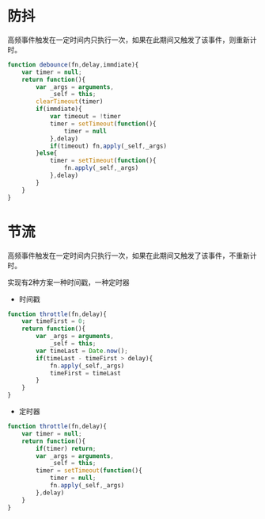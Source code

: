 # 防抖

高频事件触发在一定时间内只执行一次，如果在此期间又触发了该事件，则重新计时。

```javascript
function debounce(fn,delay,immdiate){
	var timer = null;
	return function(){
		var _args = arguments,
			_self = this;
		clearTimeout(timer)
		if(immdiate){
			var timeout = !timer
			timer = setTimeout(function(){
				timer = null
			},delay)
			if(timeout) fn,apply(_self,_args)
		}else{
			timer = setTimeout(function(){
				fn.apply(_self,_args)
			},delay)
		}
	}
}
```

# 节流

高频事件触发在一定时间内只执行一次，如果在此期间又触发了该事件，不重新计时。

实现有2种方案一种时间戳，一种定时器

- 时间戳

```javascript
function throttle(fn,delay){
	var timeFirst = 0;
	return function(){
		var _args = arguments,
			_self = this;
		var timeLast = Date.now();
        if(timeLast - timeFirst > delay){
        	fn.apply(_self,_args)
        	timeFirst = timeLast
        }
	}
}
```

- 定时器

```javascript
function throttle(fn,delay){
	var timer = null;
	return function(){
		if(timer) return;
		var _args = arguments,
			_self = this;
		timer = setTimeout(function(){
			timer = null;
			fn.apply(_self,_args)
		},delay)
	}
}
```

